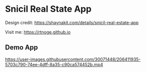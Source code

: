# Snicil Real State App

Design credit: https://shaynakit.com/details/snicil-real-estate-app

Visit me: https://rtnoge.github.io

## Demo App

https://user-images.githubusercontent.com/30071448/206411935-5703c790-74ee-4dff-8a35-c90ca574452b.mp4
